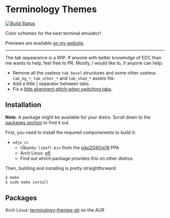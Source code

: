 # Terminology Themes

[![Build Status](https://travis-ci.org/sylveon/terminology-themes.svg?branch=master)](https://travis-ci.org/sylveon/terminology-themes)

Color schemes for the best terminal emulator!

Previews are available [on my website](https://charlesmilette.net/terminology-themes).

------------------------

The tab appearance is a WIP. If anyone with better knowledge of EDC than me wants to help, feel free to PR. Mostly, I would like to, if anyone can help:
- Remove all the useless `tab_bevel` structures and some other useless `tab_bg_*`, `tab_other_*` and `tab_shad_*` assets file.
- Add a little | separator between tabs.
- Fix a [little alignment glitch when switching tabs](http://i.imgur.com/Vok8agA.gif).

## Installation

**Note**: A package might be available for your distro. Scroll down to the [packages section](#Packages) to find it out.

First, you need to install the required componenents to build it:

 - `edje_cc`
   - Ubuntu: `libefl-bin` from the [niko2040/e19](https://launchpad.net/~niko2040/+archive/ubuntu/e19) PPA
   - Arch Linux: [efl](https://www.archlinux.org/packages/extra/x86_64/efl/)
   - Find out which package provides this on other distros.

Then, building and installing is pretty straightforward:
```sh
$ make
$ sudo make install
```

## Packages

Arch Linux: [terminology-themes-git](https://aur.archlinux.org/packages/terminology-themes-git/) on the AUR